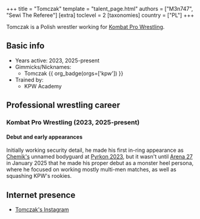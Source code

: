 +++
title = "Tomczak"
template = "talent_page.html"
authors = ["M3n747", "Sewi The Referee"]
[extra]
toclevel = 2
[taxonomies]
country = ["PL"]
+++

Tomczak is a Polish wrestler working for [Kombat Pro Wrestling](@/o/kpw.md). 

## Basic info

* Years active: 2023, 2025-present
* Gimmicks/Nicknames:
  - Tomczak {{ org_badge(orgs=['kpw']) }}
* Trained by:
  - KPW Academy

## Professional wrestling career

### Kombat Pro Wrestling (2023, 2025-present)

#### Debut and early appearances

Initially working security detail, he made his first in-ring appearance as [Chemik's](@/w/chemik.md) unnamed bodyguard at [Pyrkon 2023](@/e/kpw/2023-06-17-kpw-pyrkon-2023.md), but it wasn't until [Arena 27](@/e/kpw/2025-01-24-kpw-arena-27.md) in January 2025 that he made his proper debut as a monster heel persona, where he focused on working mostly multi-men matches, as well as squashing KPW's rookies. 

## Internet presence

* [Tomczak's Instagram](https://www.instagram.com/tomczakwrestler)

